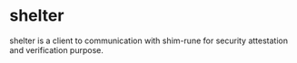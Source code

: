 # shelter

shelter is a client to communication with shim-rune for security attestation and verification purpose.